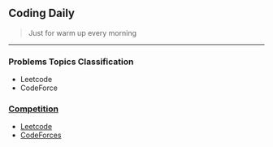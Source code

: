 ## Coding Daily

> Just for warm up every morning

---

### Problems Topics Classification

+ Leetcode
+ CodeForce

### [Competition](Competition/README.md)

+ [Leetcode](Competition/Leetcode/)
+ [CodeForces](Competition/CodeForces/)

